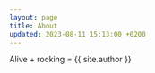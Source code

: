 ```yaml
---
layout: page
title: About
updated: 2023-08-11 15:13:00 +0200
---
```


Alive + rocking = {{ site.author }}
